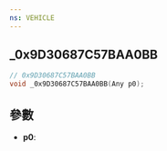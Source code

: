```yaml
---
ns: VEHICLE
---
```

## _0x9D30687C57BAA0BB

```c
// 0x9D30687C57BAA0BB
void _0x9D30687C57BAA0BB(Any p0);
```


## 參數
* **p0**: 

